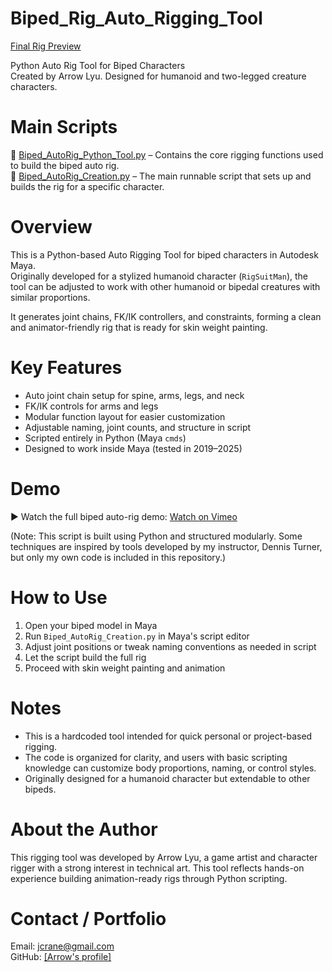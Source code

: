 # Biped_Rig_Auto_Rigging_Tool
[Final Rig Preview](./BipedRig_Preview.png)

Python Auto Rig Tool for Biped Characters  
Created by Arrow Lyu. Designed for humanoid and two-legged creature characters.

# Main Scripts

📄 [Biped_AutoRig_Python_Tool.py](./Biped_AutoRig_Python_Tool.py) – Contains the core rigging functions used to build the biped auto rig.  
📄 [Biped_AutoRig_Creation.py](./Biped_AutoRig_Creation.py) – The main runnable script that sets up and builds the rig for a specific character.

# Overview
This is a Python-based Auto Rigging Tool for biped characters in Autodesk Maya.  
Originally developed for a stylized humanoid character (`RigSuitMan`), the tool can be adjusted to work with other humanoid or bipedal creatures with similar proportions.

It generates joint chains, FK/IK controllers, and constraints, forming a clean and animator-friendly rig that is ready for skin weight painting.

# Key Features

- Auto joint chain setup for spine, arms, legs, and neck  
- FK/IK controls for arms and legs  
- Modular function layout for easier customization  
- Adjustable naming, joint counts, and structure in script  
- Scripted entirely in Python (Maya `cmds`)  
- Designed to work inside Maya (tested in 2019–2025)

# Demo  
▶ Watch the full biped auto-rig demo: [Watch on Vimeo](https://vimeo.com/1097236151/43abb215fc)

(Note: This script is built using Python and structured modularly. Some techniques are inspired by tools developed by my instructor, Dennis Turner, but only my own code is included in this repository.)

# How to Use

1. Open your biped model in Maya  
2. Run `Biped_AutoRig_Creation.py` in Maya's script editor  
3. Adjust joint positions or tweak naming conventions as needed in script  
4. Let the script build the full rig  
5. Proceed with skin weight painting and animation

# Notes

- This is a hardcoded tool intended for quick personal or project-based rigging.
- The code is organized for clarity, and users with basic scripting knowledge can customize body proportions, naming, or control styles.
- Originally designed for a humanoid character but extendable to other bipeds.

# About the Author
This rigging tool was developed by Arrow Lyu, a game artist and character rigger with a strong interest in technical art. This tool reflects hands-on experience building animation-ready rigs through Python scripting.

# Contact / Portfolio
Email: jcrane@gmail.com  
GitHub: [[Arrow's profile]](https://github.com/ArrowAlrakis)
